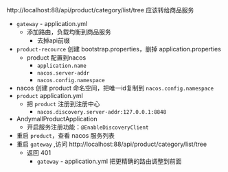 http://localhost:88/api/product/category/list/tree
应该转给商品服务
- `gateway` - application.yml
	- 添加路由，负载均衡到商品服务
		- 去掉api前缀
- `product-recource` 创建 bootstrap.properties，删掉 application.properties
	- product 配置到nacos
		- `application.name`
		- `nacos.server-addr`
		- `nacos.config.namespace`
- nacos 创建 product 命名空间，把唯一id复制到 `nacos.config.namespace`
- `product` application.yml
	- 把 `product` 注册到注册中心
		- `nacos.discovery.server-addr:127.0.0.1:8848`
- AndymallProductApplication
	- 开启服务注册功能：`@EnableDiscoveryClient`
- 重启 `product`，查看 nacos 服务列表
- 重启 `gateway` ,访问 http://localhost:88/api/product/category/list/tree
	- 返回 401
		- `gateway`  - application.yml 把更精确的路由调整到前面